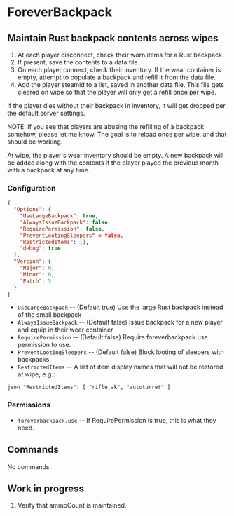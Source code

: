 # ForeverBackpack
## Maintain Rust backpack contents across wipes

1. At each player disconnect, check their worn items for a Rust backpack.
2. If present, save the contents to a data file.
3. On each player connect, check their inventory.  If the wear container is empty, attempt to populate a backpack and refill it from the data file.
4. Add the player steamid to a list, saved in another data file.  This file gets cleared on wipe so that the player will only get a refill once per wipe.

If the player dies without their backpack in inventory, it will get dropped per the default server settings.

NOTE: If you see that players are abusing the refilling of a backpack somehow, please let me know.  The goal is to reload once per wipe, and that should be working.

At wipe, the player's wear inventory should be empty.  A new backpack will be added along with the contents if the player played the previous month with a backpack at any time.

### Configuration
```json
{
  "Options": {
    "UseLargeBackpack": true,
    "AlwaysIssueBackpack": false,
    "RequirePermission": false,
    "PreventLootingSleepers" = false,
    "RestrictedItems": [],
    "debug": true
  },
  "Version": {
    "Major": 0,
    "Minor": 0,
    "Patch": 5
  }
}
```

- `UseLargeBackpack` -- (Default true) Use the large Rust backpack instead of the small backpack
- `AlwaysIssueBackpack` -- (Default false) Issue backpack for a new player and equip in their wear container
- `RequirePermission` -- (Default false) Require foreverbackpack.use permission to use.
- `PreventLootingSleepers` -- (Default false) Block looting of sleepers with backpacks.
- `RestrictedItems` -- A list of item display names that will not be restored at wipe, e.g.:

``json
    "RestrictedItems": [
      "rifle.ak",
      "autoturret"
    ]
``

### Permissions

 - `foreverbackpack.use` -- If RequirePermission is true, this is what they need.

## Commands

No commands.

## Work in progress

1. Verify that ammoCount is maintained.
